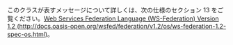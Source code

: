 このクラスが表すメッセージについて詳しくは、次の仕様のセクション 13 をご覧ください。[Web Services Federation Language (WS-Federation) Version 1.2 ](http://docs.oasis-open.org/wsfed/federation/v1.2/os/ws-federation-1.2-spec-os.html) (http://docs.oasis-open.org/wsfed/federation/v1.2/os/ws-federation-1.2-spec-os.html)。
